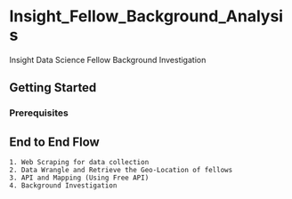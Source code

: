 # Insight_Fellow_Background_Analysis

Insight Data Science Fellow Background Investigation

## Getting Started

### Prerequisites

## End to End Flow

```
1. Web Scraping for data collection
2. Data Wrangle and Retrieve the Geo-Location of fellows
3. API and Mapping (Using Free API)
4. Background Investigation

```

